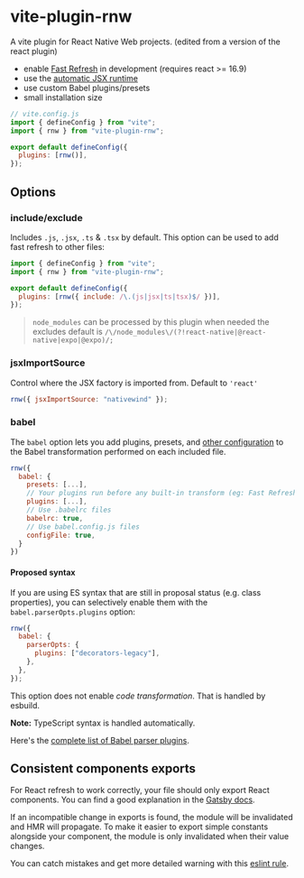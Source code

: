 # vite-plugin-rnw

A vite plugin for React Native Web projects. (edited from a version of the react plugin)

- enable [Fast Refresh](https://www.npmjs.com/package/react-refresh) in development (requires react >= 16.9)
- use the [automatic JSX runtime](https://legacy.reactjs.org/blog/2020/09/22/introducing-the-new-jsx-transform.html)
- use custom Babel plugins/presets
- small installation size

```js
// vite.config.js
import { defineConfig } from "vite";
import { rnw } from "vite-plugin-rnw";

export default defineConfig({
  plugins: [rnw()],
});
```

## Options

### include/exclude

Includes `.js`, `.jsx`, `.ts` & `.tsx` by default. This option can be used to add fast refresh to other files:

```js
import { defineConfig } from "vite";
import { rnw } from "vite-plugin-rnw";

export default defineConfig({
  plugins: [rnw({ include: /\.(js|jsx|ts|tsx)$/ })],
});
```

> `node_modules` can be processed by this plugin when needed
> the excludes default is `/\/node_modules\/(?!react-native|@react-native|expo|@expo)/;`

### jsxImportSource

Control where the JSX factory is imported from. Default to `'react'`

```js
rnw({ jsxImportSource: "nativewind" });
```

### babel

The `babel` option lets you add plugins, presets, and [other configuration](https://babeljs.io/docs/en/options) to the Babel transformation performed on each included file.

```js
rnw({
  babel: {
    presets: [...],
    // Your plugins run before any built-in transform (eg: Fast Refresh)
    plugins: [...],
    // Use .babelrc files
    babelrc: true,
    // Use babel.config.js files
    configFile: true,
  }
})
```

#### Proposed syntax

If you are using ES syntax that are still in proposal status (e.g. class properties), you can selectively enable them with the `babel.parserOpts.plugins` option:

```js
rnw({
  babel: {
    parserOpts: {
      plugins: ["decorators-legacy"],
    },
  },
});
```

This option does not enable _code transformation_. That is handled by esbuild.

**Note:** TypeScript syntax is handled automatically.

Here's the [complete list of Babel parser plugins](https://babeljs.io/docs/en/babel-parser#ecmascript-proposalshttpsgithubcombabelproposals).

## Consistent components exports

For React refresh to work correctly, your file should only export React components. You can find a good explanation in the [Gatsby docs](https://www.gatsbyjs.com/docs/reference/local-development/fast-refresh/#how-it-works).

If an incompatible change in exports is found, the module will be invalidated and HMR will propagate. To make it easier to export simple constants alongside your component, the module is only invalidated when their value changes.

You can catch mistakes and get more detailed warning with this [eslint rule](https://github.com/ArnaudBarre/eslint-plugin-react-refresh).
